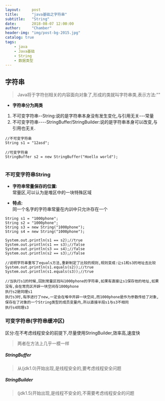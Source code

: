 ```yaml
---
layout:     post
title:      "java基础之字符串"
subtitle:   "String"
date:       2018-08-07 12:00:00
author:     "Chamber"
header-img: "img/post-bg-2015.jpg"
catalog: true
tags:
    - java
    - Java基础
    - String
    - 数据类型
---
```

## 字符串

> Java将于字符创相关的内容面向对象了,形成的类就叫字符串类,表示方法:""

- **字符串分为两类**
1. 不可变字符串--String:说的是字符串本身没有发生变化,与引用无关---常量
2. 不可变字符串----StringBuffer/StringBuilder:说的是字符串本身可以改变,与引用也无关.

```
//不可变字符串
String s1 = "12asd";

//可变字符串
StringBuffer s2 = new StringBuffer("Hoello world");
	
```
### 不可变字符串String

- **字符串常量保存的位置:<br>**
常量区,可以认为是堆区中的一块特殊区域

- **特点:<br>**
同一个名字的字符串常量在内训中只允许存在一个

```
String s1 = "1000phone";
String s2 = "1000phone";
String s3 = new String("1000phone");
String s4 = new String("1000phone");

System.out.println(s1 == s2);//true
System.out.println(s1 == s3);//false
System.out.println(s3 == s4);//false
System.out.println(s2 == s3);//false

//说明字符串重写了equals方法,重新制定了比较的规则,规则变成:让s1和s3的地址去比较
System.out.println(s1.equals(s2));//true
System.out.println(s1.equals(s3));//true

//当执行s1的时候,回到常量区找叫1000phone的字符串,如果有直接让s1保存他的地址,如果没有,会在常亮区开辟一块空间存1000phone
执行s2是同理s1
执行s3时,有序进行了new,一定会在堆中开辟一块空间,而1000phone是作为参数传给了对象,保存在了对象的一个String类型的成员变量内,所以直接半段s1与s3不相同
执行s4同理s3
```

### 可变字符串(字符串缓冲区)

区分:在不考虑线程安全的前提下,尽量使用StringBuilder,效率高,速度快

> 两者在方法上几乎一模一样

##### StringBuffer

> 从(jdk1.0)开始出现,是线程安全的,要考虑线程安全问题

##### StringBuilder

> (jdk1.5)开始出现,是线程不安全的,不需要考虑线程安全的问题